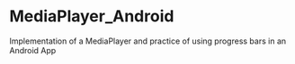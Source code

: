 # MediaPlayer_Android
Implementation of a MediaPlayer and practice of using progress bars in an Android App
